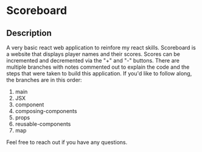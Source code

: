 # Scoreboard

## Description

A very basic react web application to reinfore my react skills. Scoreboard is a website that displays player names and their scores. Scores can be incremented and decremented via the "+" and "-" buttons. There are multiple branches with notes commented out to explain the code and the steps that were taken to build this application. If you'd like to follow along, the branches are in this order:

1. main
2. JSX
3. component
4. composing-components
5. props
6. reusable-components
7. map

Feel free to reach out if you have any questions.
